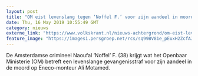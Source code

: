 ```yaml
---
layout: post
title: "OM eist levenslang tegen ‘Noffel F.’ voor zijn aandeel in moord op Iraniër Ali Motamed"
date: Thu, 16 May 2019 10:55:49 GMT
category: nieuws
externe_link: "https://www.volkskrant.nl/nieuws-achtergrond/om-eist-levenslang-tegen-amsterdamse-crimineel-noffel-f-voor-betrokkenheid-bij-moord-op-iranier-in-nederland~b836b953/"
feature_image: "https://images1.persgroep.net/rcs/sq99BV81e_pEuxH2ZcfAJaP3Cds/diocontent/148365748/_crop/1345/0/2613/2616/_fill/320/320?appId=93a17a8fd81db0de025c8abd1cca1279&quality=0.85"
---
```


De Amsterdamse crimineel Naoufal ‘Noffel’ F. (38) krijgt wat het Openbaar Ministerie (OM) betreft een levenslange gevangenisstraf voor zijn aandeel in de moord op Eneco-monteur Ali Motamed.

